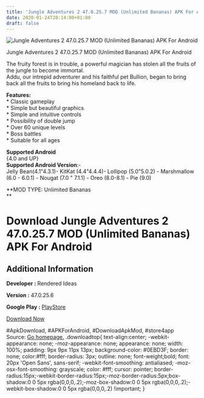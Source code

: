 ```yaml
---
title: 'Jungle Adventures 2 47.0.25.7 MOD (Unlimited Bananas) APK For Android'
date: 2020-01-24T20:14:00+01:00
draft: false
---
```


![Jungle Adventures 2 47.0.25.7 MOD (Unlimited Bananas) APK For Android](https://i0.wp.com/apkhome.net/wp-content/uploads/2020/01/Jungle-Adventures-2-47.0.25.7-MOD-Unlimited-Bananas.png "Jungle Adventures 2 47.0.25.7 MOD (Unlimited Bananas) APK For Android")

  

Jungle Adventures 2 47.0.25.7 MOD (Unlimited Bananas) APK For Android

The fruity forest is in trouble, a powerful magician has stolen all the fruits of the jungle to become immortal.  
Addu, our intrepid adventurer and his faithful pet Bullion, began to bring back all the fruits to bring his homeland back to life.

**Features:**  
\* Classic gameplay  
\* Simple but beautiful graphics  
\* Simple and intuitive controls  
\* Possibility of double jump  
\* Over 60 unique levels  
\* Boss battles  
\* Suitable for all ages

**Supported Android**  
{4.0 and UP}  
**Supported Android Version**:-  
Jelly Bean(4.1"4.3.1)- KitKat (4.4"4.4.4)- Lollipop (5.0"5.0.2) - Marshmallow (6.0 - 6.0.1) - Nougat (7.0 " 7.1.1) - Oreo (8.0-8.1) - Pie (9.0)

**MOD TYPE: Unlimited Bananas  
**

Download Jungle Adventures 2 47.0.25.7 MOD (Unlimited Bananas) APK For Android
==============================================================================

Additional Information
----------------------

**Developer :** Rendered Ideas

**Version :** 47.0.25.6

**Google Play :** [PlayStore](https://play.google.com/store/apps/details?id=com.renderedideas.jungleadventures2)

  

[Download Now](https://store4app.co/post/jungle-adventures-2-47-0-25-7-mod-unlimited-bananas-apk-for-android_1579892858)

  
#ApkDownload, #APKForAndroid, #DownloadApkMod, #store4app  
Source: [Go homepage.](https://store4app.co/post/jungle-adventures-2-47-0-25-7-mod-unlimited-bananas-apk-for-android_1579892858) .downloadtop{ text-align:center; -webkit-appearance: none; -moz-appearance: none; appearance: none; width: 100%; padding: 9px 9px 11px 13px; background-color: #0EBD3F; border: none; color:#fff; border-radius: 3px; outline: none; font-weight;bold; font: 20px 'Open Sans', sans-serif; -webkit-font-smoothing: antialiased; -moz-osx-font-smoothing: grayscale; color: #fff; cursor: pointer; border-radius:15px;-webkit-border-radius:15px;-moz-border-radius:5px;box-shadow:0 0 5px rgba(0,0,0,.2);-moz-box-shadow:0 0 5px rgba(0,0,0,.2);-webkit-box-shadow:0 0 5px rgba(0,0,0,.2) !important; }